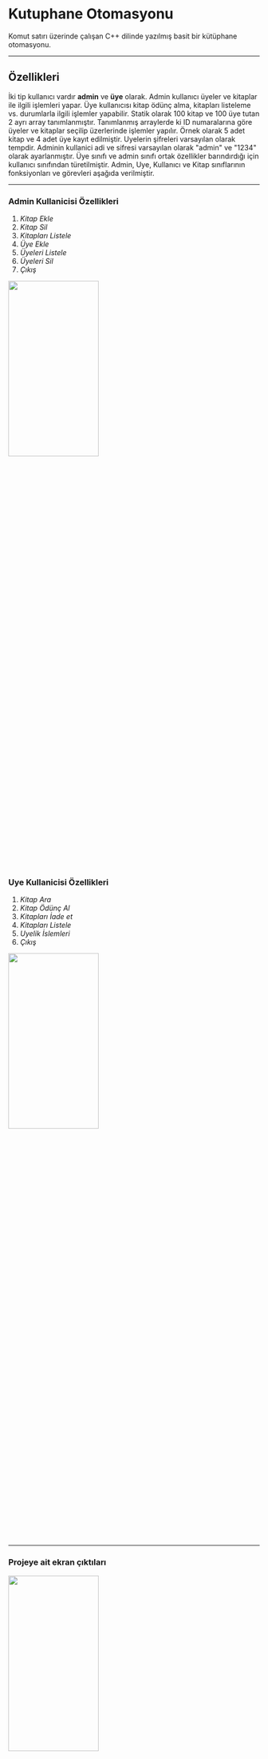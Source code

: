 # Kutuphane Otomasyonu
Komut satırı üzerinde çalışan C++ dilinde yazılmış basit bir kütüphane otomasyonu.

-----
## Özellikleri

İki tip kullanıcı vardır **admin** ve **üye** olarak. Admin kullanıcı üyeler ve kitaplar ile ilgili işlemleri yapar. Üye kullanıcısı kitap ödünç alma, kitapları listeleme vs. durumlarla ilgili işlemler yapabilir. Statik olarak 100 kitap ve 100 üye tutan 2 ayrı array tanımlanmıştır. Tanımlanmış arraylerde ki ID numaralarına göre üyeler ve kitaplar seçilip üzerlerinde işlemler yapılır. Örnek olarak 5 adet kitap ve 4 adet üye kayıt edilmiştir. Uyelerin şifreleri varsayılan olarak tempdir. Adminin kullanici adi ve sifresi varsayılan olarak "admin" ve "1234" olarak ayarlanmıştır. Üye sınıfı ve admin sınıfı ortak özellikler barındırdığı için kullanıcı sınıfından türetilmiştir. 
Admin, Uye, Kullanıcı ve Kitap sınıflarının fonksiyonları ve görevleri aşağıda verilmiştir.

-----------
### Admin Kullanicisi Özellikleri
1. *Kitap Ekle*
2. *Kitap Sil*
3. *Kitapları Listele*
4. *Üye Ekle*
5. *Üyeleri Listele*
6. *Üyeleri Sil*
7. *Çıkış*

<img src="https://github.com/muhammedaltunisik/Kutuphane-Otomasyonu/blob/master/img/AdminHomaPage.png" width="60%" height="30%">

### Uye Kullanicisi Özellikleri
1. *Kitap Ara*
2. *Kitap Ödünç Al*
3. *Kitapları İade et*
4. *Kitapları Listele*
5. *Uyelik İslemleri*
6. *Çıkış*

<img src="https://github.com/muhammedaltunisik/Kutuphane-Otomasyonu/blob/master/img/User1.png" width="60%" height="30%">

------------------

### Projeye ait ekran çıktıları
<img src="https://github.com/muhammedaltunisik/Kutuphane-Otomasyonu/blob/master/img/Login.png" width="60%" height="30%">
<img src="https://github.com/muhammedaltunisik/Kutuphane-Otomasyonu/blob/master/img/User2.png" width="60%" height="30%">
<img src="https://github.com/muhammedaltunisik/Kutuphane-Otomasyonu/blob/master/img/Admin1.png" width="60%" height="30%">
<img src="https://github.com/muhammedaltunisik/Kutuphane-Otomasyonu/blob/master/img/Admin2.png" width="60%" height="30%">

------------------

### Kullanıcı Sınıfının Sahip Olduğu fonksiyonlar ve Özellikleri
*Admin ve Üye sınıfının ortak özelliklerini tutmak için oluşturulmuş sınıftır. Kalıtım yoluyla her iki sınıf tarafından özellikleri miras alınır*

1. **Yapıcı Fonksiyonu:** Kullanıcı sınıfınından oluşturulan nesnenin ilk özelliklerini belirler .
2. **GetAdSoyad:** Kullanıcının adını ve soyadını döndürür
3. **GetHesapAdi:**  Kullanıcının hesap adını döndürür
4. **GetSifre:** Kullanıcının sifresini döndürür
5. **GetID:** Kullanıcının ID numarasını döndürür
6. **SetAdSoyad:** Kullanıcının adını ve soyadını ayarlamayı sağlar
7. **SetHesapAdi:** Kullanıcının hesap adını ayarlamayı sağlar
8. **SetSifre:** Kullanıcının sifresini ayarlar
9. **SetID:** Kullanıcıya elle ID ataması yapar

#### Admin Sınıfının Sahip Olduğu fonksiyonlar ve Özellikleri

*Kullanıcı sınıfından Türetilmiştir. Kitap ve Uyelerle ilgili değişiklikleri yapmayı sağlar*

1. **Yapıcı Fonksiyonu:** Admin sınıfınından oluşturulan nesnenin ilk özelliklerini belirler .
2. **uyeEkle:** Yeni üye kaydetmeyi sağlar.
3. **uyeSil:**  Kayıtlı üyeyi silmeyi sağlar.
4. **uyeListele:** Kayıtlı üyeleri listeler.
5. **kitapEkle:** Yeni kitap ekler.
6. **kitapSilme:** Ekli kitabı siler.
7. **kitapListeleme:** Eklenmiş kitapları listeler.
8. **mevcutKitapSayisi:** Ekli kitapların sayısını döndürür.
9. **mevcutUyeSayisi:** Kayıtlı üyelerin sayısını döndürür.

#### Üye Sınıfının Sahip Olduğu fonksiyonlar ve Özellikleri
*Kullanıcı sınıfından Türetilmiştir. Üyelerin kitap ödünç alma iade etmeleri veya bilgilerini değiştirmeyi sağlar*

1. **Yapıcı Fonksiyonu:** Üye sınıfınından oluşturulan nesnenin ilk özelliklerini belirler .
2. **SetUyetipi:** Üye tipini belirler. (Öğrenci,Öğretim Üyesi vs)
3. **SetKitapAlmaSayisi:**  Ödünç alabiliceği kitap sayısını belirler.
4. **kitapArama:** Ekli olan kitaplar arasın dan arama yapar.
5. **kitapOduncAlma:** Ekli kitaplardan birini odunc almayı sağlar.
6. **kitapIadeEt:** Ödünç alınmış kitabı geri iade eder.
7. **kitapListele:** Ekli kitapların hepsini listeler.
8. **uyelikIslemleri:** Üye şifresini değiştirir.
9. **GetKitapAlmaSayisi:** Elinde tuttuğu ödünç kitap sayınısı döndürür.
10. **GetUyetipi:** Üyenin tipini döndürür.

#### Admin Sınıfının Sahip Olduğu fonksiyonlar ve Özellikleri

*Kitaplara ait özellikleri tutan sınıftır.*

1. **Yapıcı Fonksiyonu:** Kitap sınıfınından oluşturulan nesnenin ilk özelliklerini belirler .
2. **GetKitapAdi:** Kitabın adını döndürür.
3. **GetKitapYazari:**  Kitabın yazarını döndürür.
4. **GetKitapDurumu:** Kitabın ödünç alınıp alınmadığını döndürür.
5. **GetID:** Kitap ID döndürür.
6. **GetBasimYili:** Kitabın basım yılını döndürür.
7. **GetKitabiAlanKisiId:** Kitabı alan kişinin ID sini döndürür.
8. **SetKitapAdi:** Kitabın adını belirler.
9. **SetKitapYazari:** Kitabın yazarını belirler.
10. **SetKitapDurumu:** Kitabın ödünç alınma durumunu belirler.
11. **SetID:** Kitabın ID sını belirler.
12. **SetBasimYili:** Kitabın basım yılını belirler.
13. **SetKitabiAlanKisiID:** Kitabı alan kişinin ID sini belirler.

